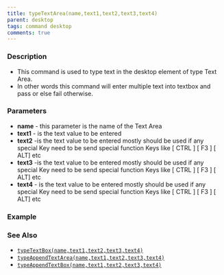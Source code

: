 ```yaml
---
title: typeTextArea(name,text1,text2,text3,text4)
parent: desktop
tags: command desktop
comments: true
---
```


### Description

- This command is used to type text in the desktop element of type Text Area.
- In other words this command will enter multiple text into textbox and pass or else fail otherwise.

### Parameters

- **name** - this parameter is the name of the Text Area
- **text1** - is the text value to be entered
- **text2** -is the text value to be entered mostly should be used if any special Key need to be send special function Keys like \[ CTRL \] \[ F3 \] \[ ALT\] etc
- **text3** -is the text value to be entered mostly should be used if any special Key need to be send special function Keys like \[ CTRL \] \[ F3 \] \[ ALT\] etc
- **text4** - is the text value to be entered mostly should be used if any special Key need to be send special function Keys like \[ CTRL \] \[ F3 \] \[ ALT\] etc

### Example

### See Also

- [`typeTextBox(name,text1,text2,text3,text4)`](typeTextBox(name,text1,text2,text3,text4))
- [`typeAppendTextArea(name,text1,text2,text3,text4)`](typeAppendTextArea(name,text1,text2,text3,text4))
- [`typeAppendTextBox(name,text1,text2,text3,text4)`](typeAppendTextBox(name,text1,text2,text3,text4))